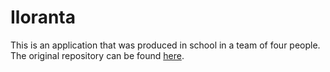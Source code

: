 # Iloranta

This is an application that was produced in school in a team of four people. The original repository can be found [here](https://github.com/JuliaIkaheimo/Iloranta).

